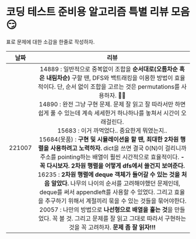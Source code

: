 # 코딩 테스트 준비용 알고리즘 특별 리뷰 모음 :smirk:

표로 문제에 대한 소감을 한줄로 작성하자.

|날짜| 리뷰 |
|:--:|:--:| 
|221007|  14889 : 일반적으로 중복없이 조합을 **순서대로(오름차순 혹은 내림차순)** 구할 땐, DFS와 백트래킹을 이용한 방법이 효율적이다. 단, 순서 없이 조합을 고르는 것은 permutations를 사용하자. :ok_woman: <br/> 14890 : 완전 그냥 구현 문제. 문제 잘 읽고 잘 따라서만 하면 쉽게 풀 수 있는데 계속 세세한거 하나하나를 놓쳐서 시간이 오래걸린다. <br/>  15683 : 이거 까먹었다.. 중요한게 뭐였는지.. <br/> 15684(못품) : **구현 및 시뮬레이션을 할 땐, 최대한 2차원 행렬을 사용하려고 노력하자.** dict을 쓰면 결국 0(N)이 걸리니까 주소를 pointing하는 배열이 훨씬 시간적으로 효율적이다. **-꼭 다시보자. 2차원 행렬을 어떻게 dfs에서 쓸건지 보여준다.**<br/> 16235 : **2차원 행렬에 deque 객체가 들어갈 수 있는 것을 처음 알았다.** 나무의 나이의 순서를 고려해야했던 문제인데, deque를 써서 appendleft를 사용할 수 있었다. 그리고 효율을 추구하기 위해서 계절끼리 묶을 수 있는 것들을 묶어야한다. <br/> 20057 : 나만의 방법으로 **나선형으로 배열을 훑는 것**을 만들었다. 꼭 볼 것. 그리고 문제를 잘 읽고 그대로 따라서 구현하는 것을 꼭 고려하자. **문제 좀 잘 읽자!!!** |